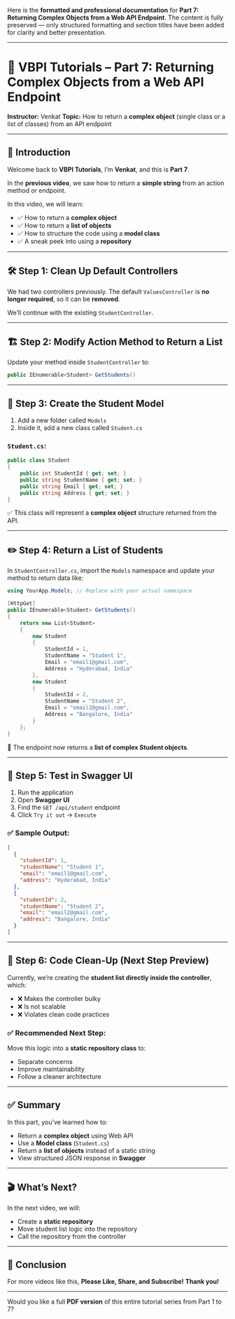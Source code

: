 Here is the **formatted and professional documentation** for **Part 7: Returning Complex Objects from a Web API Endpoint**. The content is fully preserved — only structured formatting and section titles have been added for clarity and better presentation.

---

# 📘 VBPI Tutorials – Part 7: Returning Complex Objects from a Web API Endpoint

**Instructor:** Venkat
**Topic:** How to return a **complex object** (single class or a list of classes) from an API endpoint

---

## 📌 Introduction

Welcome back to **VBPI Tutorials**, I’m **Venkat**, and this is **Part 7**.

In the **previous video**, we saw how to return a **simple string** from an action method or endpoint.

In this video, we will learn:

* ✅ How to return a **complex object**
* ✅ How to return a **list of objects**
* ✅ How to structure the code using a **model class**
* ✅ A sneak peek into using a **repository**

---

## 🛠️ Step 1: Clean Up Default Controllers

We had two controllers previously.
The default `ValuesController` is **no longer required**, so it can be **removed**.

We’ll continue with the existing `StudentController`.

---

## 🏗️ Step 2: Modify Action Method to Return a List

Update your method inside `StudentController` to:

```csharp
public IEnumerable<Student> GetStudents()
```

---

## 📁 Step 3: Create the Student Model

1. Add a new folder called `Models`
2. Inside it, add a new class called `Student.cs`

### `Student.cs`:

```csharp
public class Student
{
    public int StudentId { get; set; }
    public string StudentName { get; set; }
    public string Email { get; set; }
    public string Address { get; set; }
}
```

✅ This class will represent a **complex object** structure returned from the API.

---

## ✏️ Step 4: Return a List of Students

In `StudentController.cs`, import the `Models` namespace and update your method to return data like:

```csharp
using YourApp.Models; // Replace with your actual namespace

[HttpGet]
public IEnumerable<Student> GetStudents()
{
    return new List<Student>
    {
        new Student
        {
            StudentId = 1,
            StudentName = "Student 1",
            Email = "email1@gmail.com",
            Address = "Hyderabad, India"
        },
        new Student
        {
            StudentId = 2,
            StudentName = "Student 2",
            Email = "email2@gmail.com",
            Address = "Bangalore, India"
        }
    };
}
```

📌 The endpoint now returns a **list of complex Student objects**.

---

## 🧪 Step 5: Test in Swagger UI

1. Run the application
2. Open **Swagger UI**
3. Find the `GET /api/student` endpoint
4. Click `Try it out` → `Execute`

### ✅ Sample Output:

```json
[
  {
    "studentId": 1,
    "studentName": "Student 1",
    "email": "email1@gmail.com",
    "address": "Hyderabad, India"
  },
  {
    "studentId": 2,
    "studentName": "Student 2",
    "email": "email2@gmail.com",
    "address": "Bangalore, India"
  }
]
```

---

## 🧼 Step 6: Code Clean-Up (Next Step Preview)

Currently, we’re creating the **student list directly inside the controller**, which:

* ❌ Makes the controller bulky
* ❌ Is not scalable
* ❌ Violates clean code practices

### ✅ Recommended Next Step:

Move this logic into a **static repository class** to:

* Separate concerns
* Improve maintainability
* Follow a cleaner architecture

---

## ✅ Summary

In this part, you’ve learned how to:

* Return a **complex object** using Web API
* Use a **Model class** (`Student.cs`)
* Return a **list of objects** instead of a static string
* View structured JSON response in **Swagger**

---

## 🎬 What’s Next?

In the next video, we will:

* Create a **static repository**
* Move student list logic into the repository
* Call the repository from the controller

---

## 🙏 Conclusion

For more videos like this,
**Please Like, Share, and Subscribe!**
**Thank you!**

---

Would you like a full **PDF version** of this entire tutorial series from Part 1 to 7?
